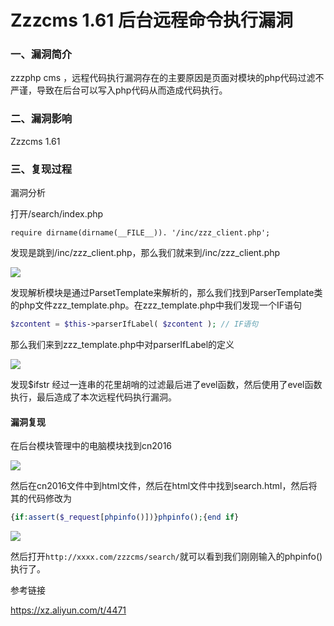 # Zzzcms 1.61 后台远程命令执行漏洞

### 一、漏洞简介

zzzphp cms ，远程代码执行漏洞存在的主要原因是页面对模块的php代码过滤不严谨，导致在后台可以写入php代码从而造成代码执行。

### 二、漏洞影响

Zzzcms 1.61

### 三、复现过程

漏洞分析

打开/search/index.php


```
require dirname(dirname(__FILE__)). '/inc/zzz_client.php';
```

发现是跳到/inc/zzz_client.php，那么我们就来到/inc/zzz_client.php

![](images/15896921040960.png)


发现解析模块是通过ParsetTemplate来解析的，那么我们找到ParserTemplate类的php文件zzz_template.php。在zzz_template.php中我们发现一个IF语句


```php
$zcontent = $this->parserIfLabel( $zcontent ); // IF语句
```

那么我们来到zzz_template.php中对parserIfLabel的定义

![](images/15896921219849.png)


发现$ifstr 经过一连串的花里胡哨的过滤最后进了evel函数，然后使用了evel函数执行，最后造成了本次远程代码执行漏洞。

#### 漏洞复现

在后台模块管理中的电脑模块找到cn2016

![](images/15896921324829.png)


然后在cn2016文件中到html文件，然后在html文件中找到search.html，然后将其的代码修改为


```php
{if:assert($_request[phpinfo()])}phpinfo();{end if}
```

![](images/15896921495838.png)


然后打开`http://xxxx.com/zzzcms/search/`就可以看到我们刚刚输入的phpinfo()执行了。

参考链接

https://xz.aliyun.com/t/4471